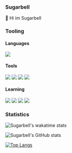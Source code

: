 ### Sugarbell
👋 Hi im Sugarbell
### Tooling
#### Languages


![](https://img.shields.io/badge/python-3776ab?style=for-the-badge&logo=python&logoColor=white)



#### Tools 
![](https://img.shields.io/badge/discord-7289da?style=for-the-badge&logo=discord&logoColor=white)
![](https://img.shields.io/badge/flask-000000?style=for-the-badge&logo=flask&logoColor=white)
![](https://img.shields.io/badge/microsoftonenote-7719aa?style=for-the-badge&logo=microsoftonenote&logoColor=white)
![](https://img.shields.io/badge/telegram-26a5e4?style=for-the-badge&logo=telegram&logoColor=white)

#### Learning 
![](https://img.shields.io/badge/html-e34f26?style=for-the-badge&logo=html&logoColor=white)
![](https://img.shields.io/badge/css3-1572b6?style=for-the-badge&logo=css3&logoColor=white)
![](https://img.shields.io/badge/javascript-f7df1e?style=for-the-badge&logo=javascript&logoColor=white)
![](https://img.shields.io/badge/python-3776ab?style=for-the-badge&logo=python&logoColor=white)

### Statistics
![Sugarbell's wakatime stats](https://github-readme-stats.vercel.app/api/wakatime?username=Sugarbell)

![Sugarbell's GitHub stats](https://github-readme-stats.vercel.app/api?username=TaprisSugarbell&show_icons=true&theme=tokyonight)

[![Top Langs](https://github-readme-stats.vercel.app/api/top-langs/?username=TaprisSugarbell)](https://github.com/anuraghazra/github-readme-stats)

